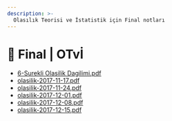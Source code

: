 ```yaml
---
description: >-
  Olasılık Teorisi ve İstatistik için Final notları
---
```


# 📅 Final \| OTvİ

<!--YPackage.YGitbookIntegration-tarafından-otomatik-oluşturulmuştur-->

- [6-Surekli Olasilik Dagilimi.pdf](6-Surekli%20Olasilik%20Dagilimi.pdf)
- [olasilik-2017-11-17.pdf](olasilik-2017-11-17.pdf)
- [olasilik-2017-11-24.pdf](olasilik-2017-11-24.pdf)
- [olasilik-2017-12-01.pdf](olasilik-2017-12-01.pdf)
- [olasilik-2017-12-08.pdf](olasilik-2017-12-08.pdf)
- [olasilik-2017-12-15.pdf](olasilik-2017-12-15.pdf)

<!--YPackage.YGitbookIntegration-tarafından-otomatik-oluşturulmuştur-->
